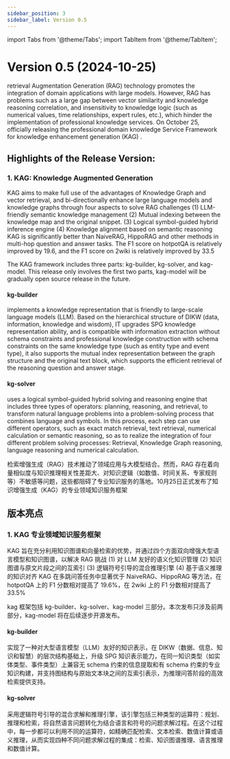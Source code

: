 ```yaml
---
sidebar_position: 3
sidebar_label: Version 0.5
---
```

import Tabs from '@theme/Tabs';
import TabItem from '@theme/TabItem';

# Version 0.5 (2024-10-25)


<Tabs>
  <TabItem value="English" label="English">

retrieval Augmentation Generation (RAG) technology promotes the integration of domain applications with large models. However, RAG has problems such as a large gap between vector similarity and knowledge reasoning correlation, and insensitivity to knowledge logic (such as numerical values, time relationships, expert rules, etc.), which hinder the implementation of professional knowledge services. On October 25, officially releasing the professional domain knowledge Service Framework for knowledge enhancement generation (KAG) .

## Highlights of the Release Version:

### 1. KAG: Knowledge Augmented Generation
KAG aims to make full use of the advantages of Knowledge Graph and vector retrieval, and bi-directionally enhance large language models and knowledge graphs through four aspects to solve RAG challenges
(1) LLM-friendly semantic knowledge management
(2) Mutual indexing between the knowledge map and the original snippet.
(3) Logical symbol-guided hybrid inference engine
(4) Knowledge alignment based on semantic reasoning
KAG is significantly better than NaiveRAG, HippoRAG and other methods in multi-hop question and answer tasks. The F1 score on hotpotQA is relatively improved by 19.6, and the F1 score on 2wiki is relatively improved by 33.5

The KAG framework includes three parts: kg-builder, kg-solver, and kag-model. This release only involves the first two parts, kag-model will be gradually open source release in the future.

#### kg-builder
implements a knowledge representation that is friendly to large-scale language models (LLM). Based on the hierarchical structure of DIKW (data, information, knowledge and wisdom), IT upgrades SPG knowledge representation ability, and is compatible with information extraction without schema constraints and professional knowledge construction with schema constraints on the same knowledge type (such as entity type and event type), it also supports the mutual index representation between the graph structure and the original text block, which supports the efficient retrieval of the reasoning question and answer stage.

#### kg-solver
uses a logical symbol-guided hybrid solving and reasoning engine that includes three types of operators: planning, reasoning, and retrieval, to transform natural language problems into a problem-solving process that combines language and symbols. In this process, each step can use different operators, such as exact match retrieval, text retrieval, numerical calculation or semantic reasoning, so as to realize the integration of four different problem solving processes: Retrieval, Knowledge Graph reasoning, language reasoning and numerical calculation.
  
  </TabItem>
  <TabItem value="中文" label="中文">

检索增强生成（RAG）技术推动了领域应用与大模型结合。然而，RAG 存在着向量相似度与知识推理相关性差距大、对知识逻辑（如数值、时间关系、专家规则等）不敏感等问题，这些都阻碍了专业知识服务的落地。10月25日正式发布了知识增强生成（KAG）的专业领域知识服务框架

## 版本亮点

### 1. KAG 专业领域知识服务框架
KAG 旨在充分利用知识图谱和向量检索的优势，并通过四个方面双向增强大型语言模型和知识图谱，以解决 RAG 挑战
(1) 对 LLM 友好的语义化知识管理
(2) 知识图谱与原文片段之间的互索引
(3) 逻辑符号引导的混合推理引擎
(4) 基于语义推理的知识对齐
KAG 在多跳问答任务中显著优于 NaiveRAG、HippoRAG 等方法，在 hotpotQA 上的 F1 分数相对提高了 19.6%，在 2wiki 上的 F1 分数相对提高了33.5%

kag 框架包括 kg-builder、kg-solver、kag-model 三部分。本次发布只涉及前两部分，kag-model 将在后续逐步开源发布。
#### kg-builder
实现了一种对大型语言模型（LLM）友好的知识表示，在 DIKW（数据、信息、知识和智慧）的层次结构基础上，升级 SPG 知识表示能力，在同一知识类型（如实体类型、事件类型）上兼容无 schema 约束的信息提取和有 schema 约束的专业知识构建，并支持图结构与原始文本块之间的互索引表示，为推理问答阶段的高效检索提供支持。
#### kg-solver
采用逻辑符号引导的混合求解和推理引擎，该引擎包括三种类型的运算符：规划、推理和检索，将自然语言问题转化为结合语言和符号的问题求解过程。在这个过程中，每一步都可以利用不同的运算符，如精确匹配检索、文本检索、数值计算或语义推理，从而实现四种不同问题求解过程的集成：检索、知识图谱推理、语言推理和数值计算。

  </TabItem>
</Tabs>

